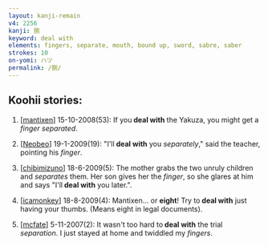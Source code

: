 ```yaml
---
layout: kanji-remain
v4: 2256
kanji: 捌
keyword: deal with
elements: fingers, separate, mouth, bound up, sword, sabre, saber
strokes: 10
on-yomi: ハツ
permalink: /捌/
---
```


## Koohii stories: 

1) [<a href="http://kanji.koohii.com/profile/mantixen">mantixen</a>] 15-10-2008(53): If you<strong> deal with</strong> the Yakuza, you might get a <em>finger separated</em>.

2) [<a href="http://kanji.koohii.com/profile/Neobeo">Neobeo</a>] 19-1-2009(19): &quot;I&#039;ll<strong> deal with</strong> you <em>separately</em>,&quot; said the teacher, pointing his <em>finger</em>.

3) [<a href="http://kanji.koohii.com/profile/chibimizuno">chibimizuno</a>] 18-6-2009(5): The mother grabs the two unruly children and <em>separates</em> them. Her son gives her the <em>finger</em>, so she glares at him and says &quot;I&#039;ll<strong> deal with</strong> you later.&quot;.

4) [<a href="http://kanji.koohii.com/profile/icamonkey">icamonkey</a>] 18-8-2009(4): Mantixen... or <strong>eight</strong>! Try to<strong> deal with</strong> just having your thumbs. (Means eight in legal documents).

5) [<a href="http://kanji.koohii.com/profile/mcfate">mcfate</a>] 5-11-2007(2): It wasn&#039;t too hard to<strong> deal with</strong> the trial <em>separation</em>. I just stayed at home and twiddled my <em>fingers</em>.

